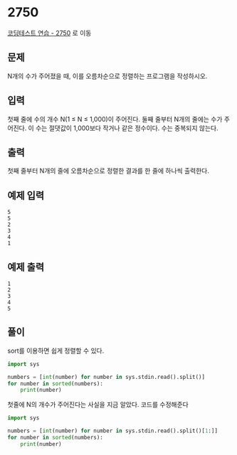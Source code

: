 # 2750

[코딩테스트 연습 - 2750][1] 로 이동

## 문제

N개의 수가 주어졌을 때, 이를 오름차순으로 정렬하는 프로그램을 작성하시오.

## 입력

첫째 줄에 수의 개수 N(1 ≤ N ≤ 1,000)이 주어진다. 둘째 줄부터 N개의 줄에는 수가 주어진다. 이 수는 절댓값이 1,000보다 작거나 같은 정수이다. 수는 중복되지 않는다.

## 출력

첫째 줄부터 N개의 줄에 오름차순으로 정렬한 결과를 한 줄에 하나씩 출력한다.

## 예제 입력

```
5
5
2
3
4
1

```

## 예제 출력

```
1
2
3
4
5

```

## 풀이

sort를 이용하면 쉽게 정렬할 수 있다.

```python
import sys

numbers = [int(number) for number in sys.stdin.read().split()]
for number in sorted(numbers):
    print(number)

```

첫줄에 N의 개수가 주어진다는 사실을 지금 알았다.
코드를 수정해준다

```python
import sys

numbers = [int(number) for number in sys.stdin.read().split()[1:]]
for number in sorted(numbers):
    print(number)

```

[1]: https://www.acmicpc.net/problem/2750
